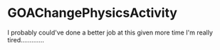 # GOAChangePhysicsActivity
I probably could've done a better job at this given more time I'm really tired.............
